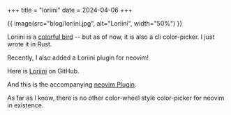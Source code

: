 +++
title = "loriini"
date = 2024-04-06
+++

{{ image(src="blog/loriini.jpg", alt="Loriini", width="50%") }}

Loriini is a [colorful bird](https://en.wikipedia.org/wiki/Loriini) -- but as of now, it is also a cli color-picker. I just wrote it in Rust.

Recently, I also added a Loriini plugin for neovim!

Here is [Loriini](https://github.com/kolja/loriini) on GitHub.

And this is the accompanying [neovim Plugin](https://github.com/kolja/loriini.nvim).

As far as I know, there is no other color-wheel style color-picker for neovim in
existence.
